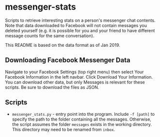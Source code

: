 # messenger-stats

Scripts to retrieve interesting stats on a person's messenger chat contents.
Note that data downloaded to Facebook will not contain messages you deleted
yourself (e.g. it is possible for you and your friend to have different
message counts for the same conversation).

This README is based on the data format as of Jan 2019.

## Downloading Facebook Messenger Data

Navigate to your Facebook Settings (top right menu) then select Your Facebook
Information in the left navbar. Click Download Your Information. You can
download other data, but only Messages is relevant for these scripts. Be sure
to download the files as JSON.

## Scripts

* `messenger_stats.py` - entry point into the program. Include `-f [path]` to
  specify the path to the folder containing all the messages. Otherwise, the
  script assumes the folder `messages` exists in the working directory. This
  directory may need to be renamed from `inbox`.
